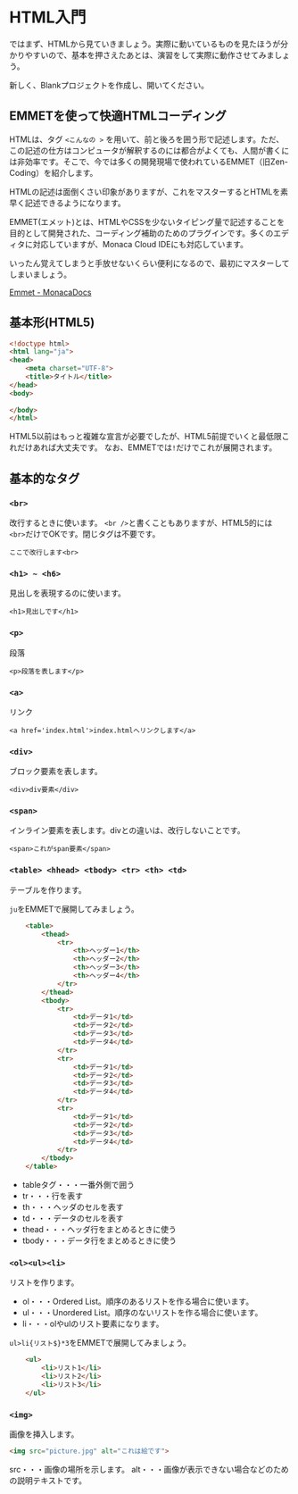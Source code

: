 # HTML入門

ではまず、HTMLから見ていきましょう。実際に動いているものを見たほうが分かりやすいので、基本を押さえたあとは、演習をして実際に動作させてみましょう。

新しく、Blankプロジェクトを作成し、開いてください。


## EMMETを使って快適HTMLコーディング

HTMLは、タグ `<こんなの >` を用いて、前と後ろを囲う形で記述します。ただ、この記述の仕方はコンピュータが解釈するのには都合がよくても、人間が書くには非効率です。そこで、今では多くの開発現場で使われているEMMET（旧Zen-Coding）を紹介します。

HTMLの記述は面倒くさい印象がありますが、これをマスターするとHTMLを素早く記述できるようになります。

EMMET(エメット)とは、HTMLやCSSを少ないタイピング量で記述することを目的として開発された、コーディング補助のためのプラグインです。多くのエディタに対応していますが、Monaca Cloud IDEにも対応しています。

いったん覚えてしまうと手放せないくらい便利になるので、最初にマスターしてしまいましょう。

[Emmet - MonacaDocs](https://docs.monaca.io/ja/manual/development/monaca_ide/zen_coding/)  

## 基本形(HTML5)

```html
<!doctype html>
<html lang="ja">
<head>
    <meta charset="UTF-8">
	<title>タイトル</title>
</head>
<body>
	
</body>
</html>

```

HTML5以前はもっと複雑な宣言が必要でしたが、HTML5前提でいくと最低限これだけあれば大丈夫です。
なお、EMMETでは`!`だけでこれが展開されます。

## 基本的なタグ

### `<br>`

改行するときに使います。 `<br />`と書くこともありますが、HTML5的には `<br>`だけでOKです。閉じタグは不要です。

```
ここで改行します<br>
```

### `<h1> ~ <h6>`

見出しを表現するのに使います。
```
<h1>見出しです</h1>
```

### `<p>`

段落

```
<p>段落を表します</p>
```

### `<a>`

リンク

```
<a href='index.html'>index.htmlへリンクします</a>
```

### `<div>`

ブロック要素を表します。

```
<div>div要素</div>
```

### `<span>`

インライン要素を表します。divとの違いは、改行しないことです。

```
<span>これがspan要素</span>
```

### `<table> <hhead> <tbody> <tr> <th> <td>`

テーブルを作ります。

`ju`をEMMETで展開してみましょう。

```html
    <table>
        <thead>
    		<tr>
    			<th>ヘッダー1</th>
    			<th>ヘッダー2</th>
    			<th>ヘッダー3</th>
    			<th>ヘッダー4</th>
    		</tr>
    	</thead>
    	<tbody>
    		<tr>
    			<td>データ1</td>
    			<td>データ2</td>
    			<td>データ3</td>
    			<td>データ4</td>
    		</tr>
    		<tr>
    			<td>データ1</td>
    			<td>データ2</td>
    			<td>データ3</td>
    			<td>データ4</td>
    		</tr>
    		<tr>
    			<td>データ1</td>
    			<td>データ2</td>
    			<td>データ3</td>
    			<td>データ4</td>
    		</tr>
    	</tbody>
    </table>
 ```

* tableタグ・・・一番外側で囲う
* tr・・・行を表す
* th・・・ヘッダのセルを表す
* td・・・データのセルを表す
* thead・・・ヘッダ行をまとめるときに使う
* tbody・・・データ行をまとめるときに使う

### `<ol><ul><li>`

リストを作ります。

* ol・・・Ordered List。順序のあるリストを作る場合に使います。
* ul・・・Unordered List。順序のないリストを作る場合に使います。
* li・・・olやulのリスト要素になります。

`ul>li{リスト$}*3`をEMMETで展開してみましょう。

```html
    <ul>
        <li>リスト1</li>
    	<li>リスト2</li>
    	<li>リスト3</li>
    </ul>
```

### `<img>`

画像を挿入します。

```html
<img src="picture.jpg" alt="これは絵です">
```

src・・・画像の場所を示します。
alt・・・画像が表示できない場合などのための説明テキストです。

